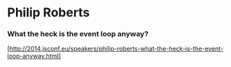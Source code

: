 # Philip Roberts
### What the heck is the event loop anyway?
[http://2014.jsconf.eu/speakers/philip-roberts-what-the-heck-is-the-event-loop-anyway.html]
